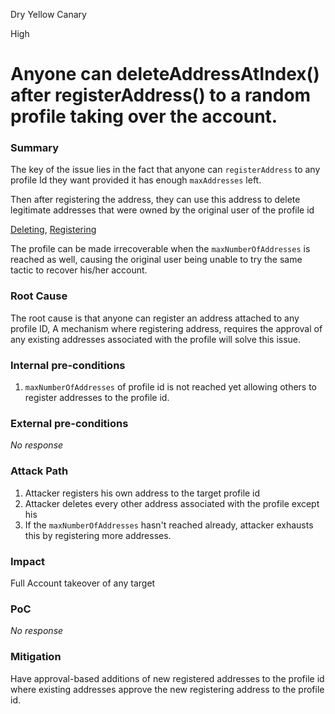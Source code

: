 Dry Yellow Canary

High

# Anyone can deleteAddressAtIndex() after registerAddress() to a random profile taking over the account.

### Summary

The key of the issue lies in the fact that anyone can `registerAddress` to any profile Id they want provided it has enough `maxAddresses` left.

Then after registering the address, they can use this address to delete legitimate addresses that were owned by the original user of the profile id

[Deleting](https://github.com/sherlock-audit/2024-10-ethos-network/blob/main/ethos/packages/contracts/contracts/EthosProfile.sol#L415-L437), [Registering](https://github.com/sherlock-audit/2024-10-ethos-network/blob/main/ethos/packages/contracts/contracts/EthosProfile.sol#L406)

The profile can be made irrecoverable when the `maxNumberOfAddresses` is reached as well, causing the original user being unable to try the same tactic to recover his/her account.


### Root Cause

The root cause is that anyone can register an address attached to any profile ID, A mechanism where registering address, requires the approval of any existing addresses associated with the profile will solve this issue.

### Internal pre-conditions

1. `maxNumberOfAddresses` of profile id is not reached yet allowing others to register addresses to the profile id.

### External pre-conditions

_No response_

### Attack Path

1. Attacker registers his own address to the target profile id
2. Attacker deletes every other address associated with the profile except his
3. If the `maxNumberOfAddresses` hasn't reached already, attacker exhausts this by registering more addresses.

### Impact

Full Account takeover of any target

### PoC

_No response_

### Mitigation

Have approval-based additions of new registered addresses to the profile id where existing addresses approve the new registering address to the profile id.